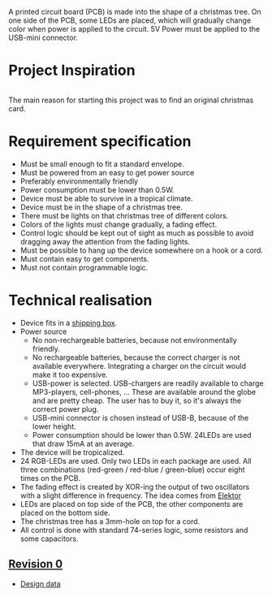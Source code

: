 A printed circuit board (PCB) is made into the shape of a christmas tree.  On one side of the PCB, some LEDs are placed, which will gradually change color when power is applied to the circuit.
5V Power must be applied to the USB-mini connector.

# Project Inspiration #
![![](http://christmastree.googlecode.com/files/vector-christmas-tree-digital-circuit_small.jpg)](http://christmastree.googlecode.com/files/vector-christmas-tree-digital-circuit.jpg)

The main reason for starting this project was to find an original christmas card.

# Requirement specification #
  * Must be small enough to fit a standard envelope.
  * Must be powered from an easy to get power source
  * Preferably environmentally friendly
  * Power consumption must be lower than 0.5W.
  * Device must be able to survive in a tropical climate.
  * Device must be in the shape of a christmas tree.
  * There must be lights on that christmas tree of different colors.
  * Colors of the lights must change gradually, a fading effect.
  * Control logic should be kept out of sight as much as possible to avoid dragging away the attention from the fading lights.
  * Must be possible to hang up the device somewhere on a hook or a cord.
  * Must contain easy to get components.
  * Must not contain programmable logic.

# Technical realisation #
  * Device fits in a [shipping box](http://faisst-koffer.de/shipping-boxes.html).
  * Power source
    * No non-rechargeable batteries, because not environmentally friendly.
    * No rechargeable batteries, because the correct charger is not available everywhere.  Integrating a charger on the circuit would make it too expensive.
    * USB-power is selected.  USB-chargers are readily available to charge MP3-players, cell-phones, ...  These are available around the globe and are pretty cheap.  The user has to buy it, so it's always the correct power plug.
    * USB-mini connector is chosen instead of USB-B, because of the lower height.
    * Power consumption should be lower than 0.5W.  24LEDs are used that draw 15mA at an average.
  * The device will be tropicalized.
  * 24 RGB-LEDs are used.  Only two LEDs in each package are used.  All three combinations (red-green / red-blue / green-blue) occur eight times on the PCB.
  * The fading effect is created by XOR-ing the output of two oscillators with a slight difference in frequency.  The idea comes from [Elektor](http://www.seekic.com/blog/project_solutions/2011/08/18/Playful_Lights__Just_there_LEDs.html)
  * LEDs are placed on top side of the PCB, the other components are placed on the bottom side.
  * The christmas tree has a 3mm-hole on top for a cord.
  * All control is done with standard 74-series logic, some resistors and some capacitors.

## [Revision 0](https://code.google.com/p/christmastree/source/detail?r=0) ##
  * [Design data](http://christmastree.googlecode.com/files/BRD111111_0__.PDF)

![![](http://christmastree.googlecode.com/files/PCB_top_small.jpg)](http://christmastree.googlecode.com/files/PCB_big_top.jpg)
![![](http://christmastree.googlecode.com/files/PCB_small_bot.jpg)](http://christmastree.googlecode.com/files/PCB_big_bot.jpg)